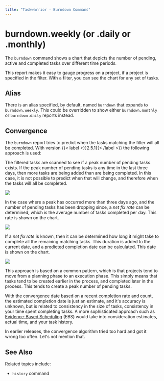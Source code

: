 ```yaml
---
title: "Taskwarrior - Burndown Command"
---
```


# burndown.weekly (or .daily or .monthly)

The `burndown` command shows a chart that depicts the number of pending, active and completed tasks over different time periods.

This report makes it easy to gauge progress on a project, if a project is specified in the filter.
With a filter, you can see the chart for any set of tasks.

## Alias

There is an alias specified, by default, named `burndown` that expands to `burndown.weekly`.
This could be overridden to show either `burndown.monthly` or `burndown.daily` reports instead.

## Convergence

The `burndown` report tries to predict when the tasks matching the filter will all be completed.
With version {{< label >}}2.5.1{{< /label >}} the following approach is used:

The filtered tasks are scanned to see if a peak number of pending tasks exists.
If the peak number of pending tasks is any time in the last three days, then more tasks are being added than are being completed.
In this case, it is not possible to predict when that will change, and therefore when the tasks will all be completed.

![](/images/nofixrate.png)

In the case where a peak has occurred more than three days ago, and the number of pending tasks has been dropping since, a *net fix rate* can be determined, which is the average number of tasks completed per day.
This rate is shown on the chart.

![](/images/fixrate.png)

If a *net fix rate* is known, then it can be determined how long it might take to complete all the remaining matching tasks.
This duration is added to the current date, and a predicted completion date can be calculated.
This date is shown on the chart.

![](/images/completion.png)

This approach is based on a common pattern, which is that projects tend to move from a planning phase to an execution phase.
This simply means that tasks tend to be created earlier in the process, and completed later in the process.
This tends to create a peak number of pending tasks.

With the convergence date based on a recent completion rate and count, the estimated completion date is just an estimate, and it's accuracy is unknown, but is related to consistency in the size of tasks, consistency in your time spent completing tasks.
A more sophisticated approach such as [Evidence-Based Scheduling](https://www.joelonsoftware.com/2007/10/26/evidence-based-scheduling/) (EBS) would take into consideration estimates, actual time, and your task history.

In earlier releases, the convergence algorithm tried too hard and got it wrong too often.
Let's not mention that.

## See Also

Related topics include:

- `history` command
